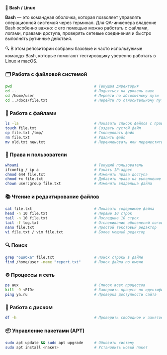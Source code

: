 📘 **Bash / Linux**

**Bash** — это командная оболочка, которая позволяет управлять операционной системой через терминал.
Для QA-инженера владение Bash особенно важно: с его помощью можно работать с файлами, логами, правами доступа, проверять сетевые соединения и быстро выполнять рутинные действия.

🔍 В этом репозитории собраны базовые и часто используемые команды Bash, которые помогают тестировщику уверенно работать в Linux и macOS.

### 🗂 Работа с файловой системой

```bash
pwd                                     # Текущая директория  
cd ..                                   # Подняться на уровень выше  
cd /home/user                           # Перейти по абсолютному пути  
cd ../docs/file.txt                     # Перейти по относительному пути  
```

### 📄 Работа с файлами

```bash
ls -la                                  # Показать список файлов с правами  
touch file.txt                          # Создать пустой файл  
cp file.txt /tmp/                       # Скопировать файл  
rm file.txt                             # Удалить файл  
mv old.txt new.txt                      # Переименовать или переместить файл  
```

### 🔐 Права и пользователи

```bash
whoami                                  # Текущий пользователь  
ifconfig / ip a                         # Узнать IP-адрес  
chmod 644 file.txt                      # Изменить права доступа  
chmod +x file.txt                       # Добавить права на выполнение  
chown user:group file.txt               # Изменить владельца файла  
```

### 📚 Чтение и редактирование файлов

```bash
cat file.txt                            # Показать содержимое файла  
head -n 10 file.txt                     # Первые 10 строк  
tail -n 10 file.txt                     # Последние 10 строк  
tail -f log.txt                         # Отслеживание обновлений логов в реальном времени  
nano file.txt                           # Простой текстовый редактор  
vi file.txt / vim file.txt              # Более мощный редактор  
```

### 🔍 Поиск

```bash
grep "ошибка" file.txt                  # Поиск строки в файле  
find /home/user -name "report.txt"      # Поиск файла по имени  
```

### ⚙️ Процессы и сеть

```bash
ps aux                                  # Список всех процессов  
kill -9 <PID>                           # Завершить процесс по идентификатору  
ping ya.ru                              # Проверка доступности сайта  
```

### 💾 Работа с диском

```bash
df -h                                   # Проверить свободное и занятое место  
```

### 📦 Управление пакетами (APT)

```bash
sudo apt update && sudo apt upgrade     # Обновить систему  
sudo apt install <пакет>                # Установить новый пакет  
```